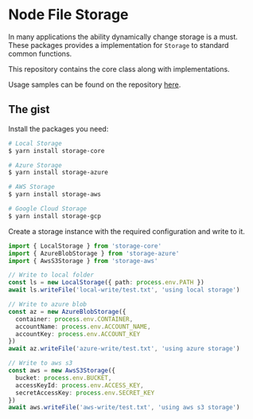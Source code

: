 # Node File Storage

In many applications the ability dynamically change storage is a must. These
packages provides a implementation for `Storage` to standard common functions.

This repository contains the core class along with implementations.

Usage samples can be found on the repository [here](https://github.com/datatorch/node-storage/tree/master/packages/samples).

## The gist

Install the packages you need:

```sh
# Local Storage
$ yarn install storage-core

# Azure Storage
$ yarn install storage-azure

# AWS Storage
$ yarn install storage-aws

# Google Cloud Storage
$ yarn install storage-gcp
```

Create a storage instance with the required configuration and write to it.

```ts
import { LocalStorage } from 'storage-core'
import { AzureBlobStorage } from 'storage-azure'
import { AwsS3Storage } from 'storage-aws'

// Write to local folder
const ls = new LocalStorage({ path: process.env.PATH })
await ls.writeFile('local-write/test.txt', 'using local storage')

// Write to azure blob
const az = new AzureBlobStorage({
  container: process.env.CONTAINER,
  accountName: process.env.ACCOUNT_NAME,
  accountKey: process.env.ACCOUNT_KEY
})
await az.writeFile('azure-write/test.txt', 'using azure storage')

// Write to aws s3
const aws = new AwsS3Storage({
  bucket: process.env.BUCKET,
  accessKeyId: process.env.ACCESS_KEY,
  secretAccessKey: process.env.SECRET_KEY
})
await aws.writeFile('aws-write/test.txt', 'using aws s3 storage')
```
